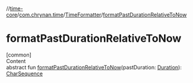 //[time-core](../../../index.md)/[com.chrynan.time](../index.md)/[TimeFormatter](index.md)/[formatPastDurationRelativeToNow](format-past-duration-relative-to-now.md)



# formatPastDurationRelativeToNow  
[common]  
Content  
abstract fun [formatPastDurationRelativeToNow](format-past-duration-relative-to-now.md)(pastDuration: [Duration](https://kotlinlang.org/api/latest/jvm/stdlib/kotlin.time/-duration/index.html)): [CharSequence](https://kotlinlang.org/api/latest/jvm/stdlib/kotlin/-char-sequence/index.html)  



